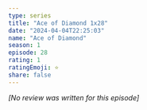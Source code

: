 ```yaml
---
type: series
title: "Ace of Diamond 1x28"
date: "2024-04-04T22:25:03"
name: "Ace of Diamond"
season: 1
episode: 28
rating: 1
ratingEmoji: ⭐️
share: false
---
```


_[No review was written for this episode]_
